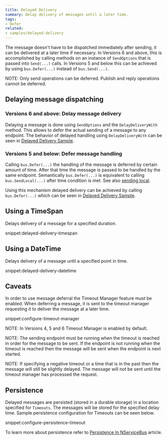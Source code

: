 ```yaml
---
title: Delayed Delivery
summary: Delay delivery of messages until a later time.
tags:
- Defer
related:
- samples/delayed-delivery
---
```


The message doesn't have to be dispatched immediately after sending, it can be delivered at a later time if necessary. In Versions 6 and above, this is accomplished by calling methods on an instance of `SendOptions` that is passed into `Send(...)` calls. In Versions 5 and below this can be achieved by using `bus.Defer(...)` instead of `bus.Send(...)`.

NOTE: Only send operations can be deferred. Publish and reply operations cannot be deferred.


## Delaying message dispatching


### Versions 6 and above: Delay message delivery

Delaying a message is done using `SendOptions` and the `DelayDeliveryWith` method. This allows to defer the actual sending of a message to any endpoint. The behavior of delayed handling using `DelayDeliveryWith` can be seen in [Delayed Delivery Sample](/samples/delayed-delivery).


### Versions 5 and below: Defer message handling

Calling `bus.Defer(...)` the handling of the message is deferred by certain amount of time. After that time the message is passed to be handled by the same endpoint. Semantically `bus.Defer(...)` is equivalent to calling `bus.SendLocal(...)` after time condition is met. See also [sending local](/nservicebus/messaging/send-a-message.md#sending-to-self).

Using this mechanism delayed delivery can be achieved by calling `bus.Defer(...)` which can be seen in [Delayed Delivery Sample](/samples/delayed-delivery).


## Using a TimeSpan

Delays delivery of a message for a specified duration.

snippet:delayed-delivery-timespan


## Using a DateTime

Delays delivery of a message until a specified point in time.

snippet:delayed-delivery-datetime


## Caveats

In order to use message deferral the Timeout Manager feature must be enabled. When deferring a message, it is sent to the timeout manager requesting it to deliver the message at a later time.

snippet:configure-timeout-manager

NOTE: In Versions 4, 5 and 6 Timeout Manager is enabled by default.

NOTE: The sending endpoint must be running when the timeout is reached in order for the message to be sent. If the endpoint is not running when the timeout is reached then the message will be sent when the endpoint is next started.

NOTE: If specifying a negative timeout or a time that is in the past then the message will still be slightly delayed. The message will not be sent until the timeout manager has processed the request.


## Persistence

Delayed messages are persisted (stored in a durable storage) in a location specified for `Timeouts`. The messages will be stored for the specified delay time. Sample persistence configuration for Timeouts can be seen below.

snippet:configure-persistence-timeout

To learn more about persistence refer to [Persistence In NServiceBus](/nservicebus/persistence/) article.